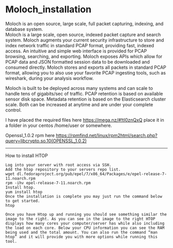 # Moloch_installation
Moloch is an open source, large scale, full packet capturing, indexing, and database system.    
Moloch is a large scale, open source, indexed packet capture and search system.
Moloch augments your current security infrastructure to store and index network traffic in standard PCAP format, providing fast, indexed access. An intuitive and simple web interface is provided for PCAP browsing, searching, and exporting. Moloch exposes APIs which allow for PCAP data and JSON formatted session data to be downloaded and consumed directly. Moloch stores and exports all packets in standard PCAP format, allowing you to also use your favorite PCAP ingesting tools, such as wireshark, during your analysis workflow.

Moloch is built to be deployed across many systems and can scale to handle tens of gigabits/sec of traffic. PCAP retention is based on available sensor disk space. Metadata retention is based on the Elasticsearch cluster scale. Both can be increased at anytime and are under your complete control.

I have placed the required files here https://mega.nz/#!tI0znQxQ place it in a folder in your centos /home/user or somewhere.


Openssl_1.0.2 rpm here https://rpmfind.net/linux/rpm2html/search.php?query=libcrypto.so.10(OPENSSL_1.0.2) 




--------------------------------------

 How to install HTOP

    Log into your server with root access via SSH.
    Add the htop repository to your servers repo list.
    wget dl.fedoraproject.org/pub/epel/7/x86_64/Packages/e/epel-release-7-11.noarch.rpm
    rpm -ihv epel-release-7-11.noarch.rpm
    Install htop.
    yum install htop
    Once the installation is complete you may just run the command below to get started.
    htop

    Once you have Htop up and running you should see something similar the image to the right. As you can see in the image to the right HTOP displays how many cores your computer/server has while also including the load on each core. Below your CPU information you can see the RAM being used and the total amount. You can also run the command “man htop” and it will provide you with more options while running this tool.

